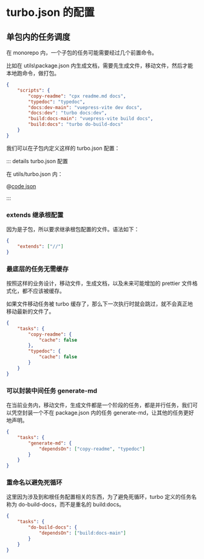 # turbo.json 的配置

## 单包内的任务调度

在 monorepo 内，一个子包的任务可能需要经过几个前置命令。

比如在 utils\package.json 内生成文档，需要先生成文件，移动文件，然后才能本地跑命令，做打包。

```json
{
	"scripts": {
		"copy-readme": "cpx readme.md docs",
		"typedoc": "typedoc",
		"docs:dev-main": "vuepress-vite dev docs",
		"docs:dev": "turbo docs:dev",
		"build:docs-main": "vuepress-vite build docs",
		"build:docs": "turbo do-build-docs"
	}
}
```

我们可以在子包内定义这样的 turbo.json 配置：

::: details turbo.json 配置

在 utils/turbo.json 内：

@[code json](./turbo.example.json)

:::

### extends 继承根配置

因为是子包，所以要求继承根包配置的文件。语法如下：

```json
{
	"extends": ["//"]
}
```

### 最底层的任务无需缓存

按照这样的业务设计，移动文件，生成文档，以及未来可能增加的 prettier 文件格式化，都不应该被缓存。

如果文件移动任务被 turbo 缓存了，那么下一次执行时就会跳过，就不会真正地移动最新的文件了。

```json
{
	"tasks": {
		"copy-readme": {
			"cache": false
		},
		"typedoc": {
			"cache": false
		}
	}
}
```

### 可以封装中间任务 generate-md

在当前业务内，移动文件，生成文件都是一个阶段的任务，都是并行任务，我们可以凭空封装一个不在 package.json 内的任务 generate-md，让其他的任务更好地声明。

```json
{
	"tasks": {
		"generate-md": {
			"dependsOn": ["copy-readme", "typedoc"]
		}
	}
}
```

### 重命名以避免死循环

这里因为涉及到和根任务配置相关的东西，为了避免死循环，turbo 定义的任务名称为 do-build-docs，而不是重名的 build:docs。

```json
{
	"tasks": {
		"do-build-docs": {
			"dependsOn": ["build:docs-main"]
		}
	}
}
```
